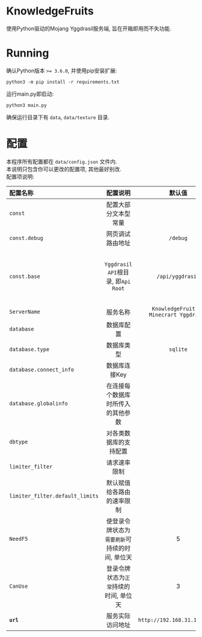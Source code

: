 # KnowledgeFruits
使用Python驱动的Mojang Yggdrasil服务端, 旨在开箱即用而不失功能.

# Running
确认Python版本 `>= 3.6.0`, 并使用pip安装扩展:

```
python3 -m pip install -r requirements.txt
```

运行main.py即启动:
```
python3 main.py
```

确保运行目录下有 `data`, `data/texture` 目录.

# 配置
本程序所有配置都在 `data/config.json` 文件内.  
本说明只包含你可以更改的配置项, 其他最好别改.  
配置项说明:


|配置名称|配置说明|默认值|备注|
|:-|:-:|:-:|:-:|
|`const`|配置大部分文本型常量|||
|`const.debug`|网页调试路由地址|`/debug`|该路由下默认只配置了 `test` 接口|
|`const.base`|`Yggdrasil API`根目录, 即`Api Root`|`/api/yggdrasil`|举个例子, 如果你要访问 `/authserver/refresh` 接口, 默认情况下你就要访问`/api/yggdrasil/authserver/refresh`, 这个配置项是最重要的.如果你想把服务部署在 `/` , 你可以把该项留空|
|`ServerName`|服务名称|`KnowledgeFruits - Minecrart Yggdrasil`||
|`database`|数据库配置|||
|`database.type`|数据库类型|`sqlite`|使用其他数据库需要自己写支持|
|`database.connect_info`|数据库连接Key||你可以将各项的值改为你想连接的数据库的`绝对路径或相对路径.`|
|`database.globalinfo`|在连接每个数据库时所传入的其他参数||你可以在该项内填入`host`, `user`, `password`等等, 也可以改`charset`.|
|`dbtype`|对各类数据库的支持配置|||
|`limiter_filter`|请求速率限制||使用`flask_limiter`的语法|
|`limiter_filter.default_limits`|默认赋值给各路由的速率限制||使用`flask_limiter`的语法|
|`NeedF5`|使登录令牌状态为`需要刷新`可持续的时间, 单位天|5|实际上,登录令牌状态为`需要刷新`可持续的时间默认是`CanUse - NeedF5`天, 当`NeedF5`为5, `CanUse`为3时, 用户只有第4,5天,共计`2`天可以执行刷新操作|
|`CanUse`|登录令牌状态为`正常`持续的时间, 单位天|3||
|**`url`**|服务实际访问地址|`http://192.168.31.189:5001`|实际设置时请**不要**让最后有个`/`, 会死人的.|
